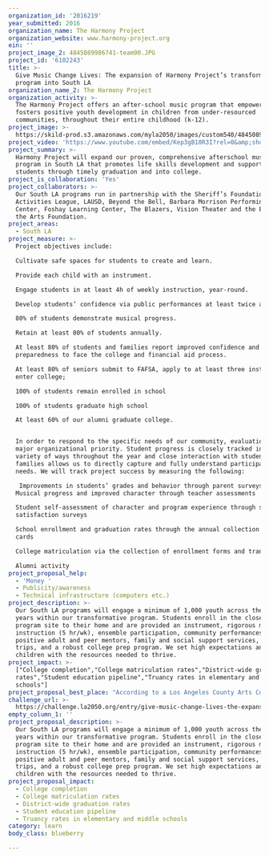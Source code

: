 ```yaml
---
organization_id: '2016219'
year_submitted: 2016
organization_name: The Harmony Project
organization_website: www.harmony-project.org
ein: ''
project_image_2: 4845089986741-team90.JPG
project_id: '6102243'
title: >-
  Give Music Change Lives: The expansion of Harmony Project’s transformative
  program into South LA
organization_name_2: The Harmony Project
organization_activity: >-
  The Harmony Project offers an after-school music program that empowers and
  fosters positive youth development in children from under-resourced
  communities, throughout their entire childhood (k-12).
project_image: >-
  https://skild-prod.s3.amazonaws.com/myla2050/images/custom540/4845089986741-team90.JPG
project_video: 'https://www.youtube.com/embed/Kep3gB10R3I?rel=0&amp;showinfo=0'
project_summary: >-
  Harmony Project will expand our proven, comprehensive afterschool music
  program in South LA that promotes life skills development and supports
  students through timely graduation and into college.
project_is_collaboration: 'Yes'
project_collaborators: >-
  Our South LA programs run in partnership with the Sheriff’s Foundation Youth
  Activities League, LAUSD, Beyond the Bell, Barbara Morrison Performing Arts
  Center, Foshay Learning Center, The Blazers, Vision Theater and the Exploring
  the Arts Foundation.
project_areas:
  - South LA
project_measure: >-
  Project objectives include: 

  Cultivate safe spaces for students to create and learn.

  Provide each child with an instrument.

  Engage students in at least 4h of weekly instruction, year-round.

  Develop students’ confidence via public performances at least twice a year.

  80% of students demonstrate musical progress.

  Retain at least 80% of students annually.

  At least 80% of students and families report improved confidence and
  preparedness to face the college and financial aid process.

  At least 80% of seniors submit to FAFSA, apply to at least three institutions,
  enter college;

  100% of students remain enrolled in school

  100% of students graduate high school

  At least 60% of our alumni graduate college.


  In order to respond to the specific needs of our community, evaluation is a
  major organizational priority. Student progress is closely tracked in a
  variety of ways throughout the year and close interaction with students and
  families allows us to directly capture and fully understand participants’
  needs. We will track project success by measuring the following:

   Improvements in students’ grades and behavior through parent surveys
  Musical progress and improved character through teacher assessments

  Student self-assessment of character and program experience through student
  satisfaction surveys

  School enrollment and graduation rates through the annual collection of report
  cards

  College matriculation via the collection of enrollment forms and transcripts

  Alumni activity
project_proposal_help:
  - 'Money '
  - Publicity/awareness
  - Technical infrastructure (computers etc.)
project_description: >-
  Our South LA programs will engage a minimum of 1,000 youth across the next 3
  years within our transformative program. Students enroll in the closest
  program site to their home and are provided an instrument, rigorous music
  instruction (5 hr/wk), ensemble participation, community performances,
  positive adult and peer mentors, family and social support services, field
  trips, and a robust college prep program. We set high expectations and support
  children with the resources needed to thrive.
project_impact: >-
  ["College completion","College matriculation rates","District-wide graduation
  rates","Student education pipeline","Truancy rates in elementary and middle
  schools"]
project_proposal_best_place: "According to a Los Angeles County Arts Commission report “Only about a third of African American or Latino students graduate from high school having completed the courses required for entry into the University of California or California State University systems”[1]. Low-income teenagers and young adults who have a history of in-depth arts involvement earn better grades and demonstrate higher rates of college enrollment and attainment[2].\n\nHarmony Project provides these outcomes for children who have the greatest need and fewest resources in the poorest, most vulnerable communities by offering a safe space with supportive resources for students to grow emotionally, socially, artistically, and intellectually during afterschool and weekend hours. Our data-driven, research-based model started with only 36 students and now has an enrollment of 2,000, focused in LA’s most disadvantaged areas.\n\nThe program is provided at no cost to youth from families whose income is below 185% of federal poverty level or whose children attend schools in which at least 80% of students qualify– a guideline used by Head Start. Since 2008, of the kids who participate three or more years in the program, 97% graduated on time from high-school and went on to college. On average, our graduating seniors are with us for 7 years. \n\n2016’s graduates were accepted into colleges across the country, including Princeton, Georgetown, UCLA and USC. Our alumni continue to report successes that include post-graduate studies, a number of Posse Scholars, one Gates Millennium Scholar and two Fulbright Scholars. 25% of our alumni graduated from/are studying at top 50 nationally ranked schools; 36% have a 3.5 or higher college GPA.\t\t\nOur College Program informs students and their families on the reality of college costs and prepare them to arrive on campus armed with knowledge to succeed. Students who participate in the program for three years or more are eligible to apply for a College Scholarship. Through the Harmony Project Scholarship program we have awarded over $400,000 to 173 of our students – 62 additional scholarships have been awarded to 2016’s graduates. \nThe majority of our students are the first in their family to pursue and attend college (67% of 2016 seniors). Further, most of them attend large public schools that lack the resources to reach and acknowledge every student in the room, let alone every students’ individual needs[3]. We aim to fill that gap for our students, preparing them for the reality of college, adulthood, and the job market.\n\nOnce students leave for college, we have summer reunions and bi-annual check-ins with alumni, flagging issues that are disrupting students’ progress. When needed, we follow up closely with students and put them in contact with additional supportive resources.\n[1]How Arts Education Promotes Career Opportunities Beyond The Arts. LACAC, 2015. [2]The Arts and Achievement in At-Risk Youth. NEA, 2012. [3]Condition of Education. NCES"
challenge_url: >-
  https://challenge.la2050.org/entry/give-music-change-lives-the-expansion-of-harmony-projects-transformative-program-into-south-la
empty_column_1: ''
project_proposal_description: >-
  Our South LA programs will engage a minimum of 1,000 youth across the next 3
  years within our transformative program. Students enroll in the closest
  program site to their home and are provided an instrument, rigorous music
  instruction (5 hr/wk), ensemble participation, community performances,
  positive adult and peer mentors, family and social support services, field
  trips, and a robust college prep program. We set high expectations and support
  children with the resources needed to thrive.
project_proposal_impact:
  - College completion
  - College matriculation rates
  - District-wide graduation rates
  - Student education pipeline
  - Truancy rates in elementary and middle schools
category: learn
body_class: blueberry

---
```

